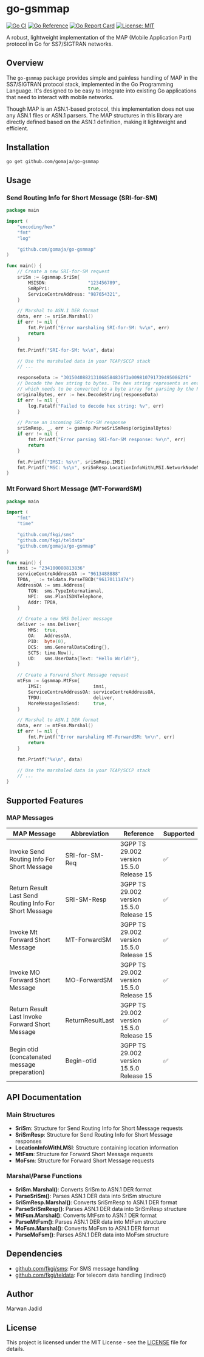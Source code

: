 # go-gsmmap

[![Go CI](https://github.com/gomaja/go-gsmmap/actions/workflows/ci.yml/badge.svg)](https://github.com/gomaja/go-gsmmap/actions/workflows/ci.yml)
[![Go Reference](https://pkg.go.dev/badge/github.com/gomaja/go-gsmmap.svg)](https://pkg.go.dev/github.com/gomaja/go-gsmmap)
[![Go Report Card](https://goreportcard.com/badge/github.com/gomaja/go-gsmmap)](https://goreportcard.com/report/github.com/gomaja/go-gsmmap)
[![License: MIT](https://img.shields.io/badge/License-MIT-yellow.svg)](https://opensource.org/licenses/MIT)

A robust, lightweight implementation of the MAP (Mobile Application Part) protocol in Go for SS7/SIGTRAN networks.

## Overview

The `go-gsmmap` package provides simple and painless handling of MAP in the SS7/SIGTRAN protocol stack, implemented in the Go Programming Language. It's designed to be easy to integrate into existing Go applications that need to interact with mobile networks.

Though MAP is an ASN.1-based protocol, this implementation does not use any ASN.1 files or ASN.1 parsers. The MAP structures in this library are directly defined based on the ASN.1 definition, making it lightweight and efficient.

## Installation

```bash
go get github.com/gomaja/go-gsmmap
```

## Usage

### Send Routing Info for Short Message (SRI-for-SM)

```go
package main

import (
	"encoding/hex"
	"fmt"
	"log"

	"github.com/gomaja/go-gsmmap"
)

func main() {
	// Create a new SRI-for-SM request
	sriSm := &gsmmap.SriSm{
		MSISDN:               "123456789",
		SmRpPri:              true,
		ServiceCentreAddress: "987654321",
	}

	// Marshal to ASN.1 DER format
	data, err := sriSm.Marshal()
	if err != nil {
		fmt.Printf("Error marshaling SRI-for-SM: %v\n", err)
		return
	}

	fmt.Printf("SRI-for-SM: %x\n", data)

	// Use the marshaled data in your TCAP/SCCP stack
	// ...

	responseData := "3015040882131068584836f3a0098107917394950862f6"
	// Decode the hex string to bytes. The hex string represents an encoded SRI-for-SM response,
	// which needs to be converted to a byte array for parsing by the ParseSriSmResp function.
	originalBytes, err := hex.DecodeString(responseData)
	if err != nil {
		log.Fatalf("Failed to decode hex string: %v", err)
	}

	// Parse an incoming SRI-for-SM response
	sriSmResp, _, err := gsmmap.ParseSriSmResp(originalBytes)
	if err != nil {
		fmt.Printf("Error parsing SRI-for-SM response: %v\n", err)
		return
	}

	fmt.Printf("IMSI: %s\n", sriSmResp.IMSI)
	fmt.Printf("MSC: %s\n", sriSmResp.LocationInfoWithLMSI.NetworkNodeNumber)
}
```

### Mt Forward Short Message (MT-ForwardSM)

```go
package main

import (
	"fmt"
	"time"

	"github.com/fkgi/sms"
	"github.com/fkgi/teldata"
	"github.com/gomaja/go-gsmmap"
)

func main() {
	imsi := "234100080813836"
	serviceCentreAddressOA := "9613488888"
	TPOA, _ := teldata.ParseTBCD("96170111474")
	AddressOA := sms.Address{
		TON:  sms.TypeInternational,
		NPI:  sms.PlanISDNTelephone,
		Addr: TPOA,
	}

	// Create a new SMS Deliver message
	deliver := sms.Deliver{
		MMS:  true,
		OA:   AddressOA,
		PID:  byte(0),
		DCS:  sms.GeneralDataCoding{},
		SCTS: time.Now(),
		UD:   sms.UserData{Text: "Hello World!"},
	}

	// Create a Forward Short Message request
	mtFsm := &gsmmap.MtFsm{
		IMSI:                   imsi,
		ServiceCentreAddressOA: serviceCentreAddressOA,
		TPDU:                   deliver,
		MoreMessagesToSend:     true,
	}

	// Marshal to ASN.1 DER format
	data, err := mtFsm.Marshal()
	if err != nil {
		fmt.Printf("Error marshaling MT-ForwardSM: %v\n", err)
		return
	}

	fmt.Printf("%x\n", data)

	// Use the marshaled data in your TCAP/SCCP stack
	// ...
}
```

## Supported Features

### MAP Messages

| MAP Message                                            | Abbreviation     | Reference                                | Supported |
|--------------------------------------------------------|------------------|------------------------------------------|-----------|
| Invoke Send Routing Info For Short Message             | SRI-for-SM-Req   | 3GPP TS 29.002 version 15.5.0 Release 15 | ✅         |
| Return Result Last Send Routing Info For Short Message | SRI-SM-Resp      | 3GPP TS 29.002 version 15.5.0 Release 15 | ✅         |
| Invoke Mt Forward Short Message                        | MT-ForwardSM     | 3GPP TS 29.002 version 15.5.0 Release 15 | ✅         |
| Invoke MO Forward Short Message                        | MO-ForwardSM     | 3GPP TS 29.002 version 15.5.0 Release 15 | ✅         |
| Return Result Last Invoke Forward Short Message        | ReturnResultLast | 3GPP TS 29.002 version 15.5.0 Release 15 | ✅         |
| Begin otid (concatenated message preparation)          | Begin-otid       | 3GPP TS 29.002 version 15.5.0 Release 15 | ✅         |

## API Documentation

### Main Structures

- **SriSm**: Structure for Send Routing Info for Short Message requests
- **SriSmResp**: Structure for Send Routing Info for Short Message responses
- **LocationInfoWithLMSI**: Structure containing location information
- **MtFsm**: Structure for Forward Short Message requests
- **MoFsm**: Structure for Forward Short Message requests

### Marshal/Parse Functions

- **SriSm.Marshal()**: Converts SriSm to ASN.1 DER format
- **ParseSriSm()**: Parses ASN.1 DER data into SriSm structure
- **SriSmResp.Marshal()**: Converts SriSmResp to ASN.1 DER format
- **ParseSriSmResp()**: Parses ASN.1 DER data into SriSmResp structure
- **MtFsm.Marshal()**: Converts MtFsm to ASN.1 DER format
- **ParseMtFsm()**: Parses ASN.1 DER data into MtFsm structure
- **MoFsm.Marshal()**: Converts MoFsm to ASN.1 DER format
- **ParseMoFsm()**: Parses ASN.1 DER data into MoFsm structure

## Dependencies

- [github.com/fkgi/sms](https://github.com/fkgi/sms): For SMS message handling
- [github.com/fkgi/teldata](https://github.com/fkgi/teldata): For telecom data handling (indirect)

## Author

Marwan Jadid

## License

This project is licensed under the MIT License - see the [LICENSE](https://github.com/gomaja/go-gsmmap/blob/main/LICENSE) file for details.
